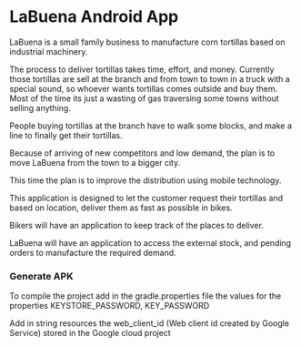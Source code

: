 # LaBuena Android App

LaBuena is a small family business to manufacture corn tortillas based on industrial machinery.

The process to deliver tortillas takes time, effort, and money. Currently those tortillas are sell at the branch
and from town to town in a truck with a special sound, so whoever wants tortillas
comes outside and buy them. Most of the time its just a wasting of gas traversing some towns without selling anything.

People buying tortillas at the branch have to walk some blocks, and make a line to finally get their tortillas.

Because of arriving of new competitors and low demand, the plan is to move LaBuena from the town to a bigger city.

This time the plan is to improve the distribution using mobile technology.

This application is designed to let the customer request their tortillas and based on location, deliver them as fast as possible in bikes.

Bikers will have an application to keep track of the places to deliver.

LaBuena will have an application to access the external stock, and pending orders to manufacture the required demand.

### Generate APK
To compile the project add in the gradle.properties file the values for the properties KEYSTORE_PASSWORD, KEY_PASSWORD

Add in string resources the web_client_id (Web client id created by Google Service) stored in the Google cloud project


